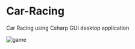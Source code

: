 # Car-Racing
Car Racing using Csharp GUI desktop application



![game](https://user-images.githubusercontent.com/118932313/224479458-5dd38735-57fd-4afc-8366-66c316dbe861.gif)
